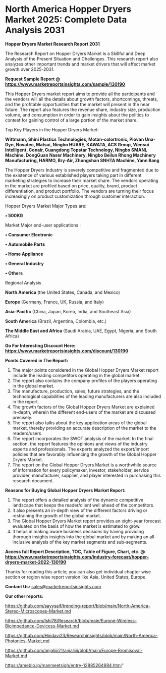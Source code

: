 # North America Hopper Dryers Market 2025: Complete Data Analysis 2031

<strong>Hopper Dryers Market Research Report 2031</strong>

The Research Report on Hopper Dryers Market is a Skillful and Deep Analysis of the Present Situation and Challenges. This research report also analyzes other important trends and market drivers that will affect market growth over 2025-2031.

<strong>Request Sample Report @ <a href=https://www.marketreportsinsights.com/sample/130190>https://www.marketreportsinsights.com/sample/130190</a></strong>

This Hopper Dryers market report aims to provide all the participants and the vendors will all the details about growth factors, shortcomings, threats, and the profitable opportunities that the market will present in the near future. The report also features the revenue share, industry size, production volume, and consumption in order to gain insights about the politics to contest for gaining control of a large portion of the market share.

Top Key Players in the Hopper Dryers Market:

<strong>Wittmann, Shini Plastics Technologies, Motan-colortronic, Piovan Una-Dyn, Novatec, Matsui, Ningbo HUARE, KAWATA, ACS Group, Wensui Intelligent, Conair, Guangdong Topstar Technology, Ningbo SMANL Machine, DongGuan Naser Machinery, Ningbo Beilun Rhong Machinery Manufacturing, HARMO, Bry-Air, Zhongshan SNHTA Machine, Yann Bang</strong>

The Hopper Dryers Industry is severely competitive and fragmented due to the existence of various established players taking part in different marketing strategies to increase their market share. The vendors operating in the market are profiled based on price, quality, brand, product differentiation, and product portfolio. The vendors are turning their focus increasingly on product customization through customer interaction.

Hopper Dryers Market Major Types are:

<strong>• 500KG</strong>

Market Major end-user applications :

<strong>• Consumer Electronic

• Automobile Parts

• Home Appliance

• General Industry

• Others</strong>

Regional Analysis

</u><strong><b>North America</b></strong> (the United States, Canada, and Mexico)

<strong><b>Europe </b></strong>(Germany, France, UK, Russia, and Italy)

<strong><b>Asia-Pacific</b></strong> (China, Japan, Korea, India, and Southeast Asia)

<strong><b>South America</b></strong> (Brazil, Argentina, Colombia, etc.)

<strong><b>The Middle East and Africa</b></strong> (Saudi Arabia, UAE, Egypt, Nigeria, and South Africa)

<strong>Go For Interesting Discount Here: <a href=https://www.marketreportsinsights.com/discount/130190>https://www.marketreportsinsights.com/discount/130190</a></strong>

<strong>Points Covered in The Report:</strong>
<ol>
  <li>The major points considered in the Global Hopper Dryers Market report include the leading competitors operating in the global market.</li>
  <li>The report also contains the company profiles of the players operating in the global market.</li>
  <li>The manufacture, production, sales, future strategies, and the technological capabilities of the leading manufacturers are also included in the report.</li>
  <li>The growth factors of the Global Hopper Dryers Market are explained in-depth, wherein the different end-users of the market are discussed precisely.</li>
  <li>The report also talks about the key application areas of the global market, thereby providing an accurate description of the market to the readers/users.</li>
  <li>The report incorporates the SWOT analysis of the market. In the final section, the report features the opinions and views of the industry experts and professionals. The experts analyzed the export/import policies that are favorably influencing the growth of the Global Hopper Dryers Market.</li>
  <li>The report on the Global Hopper Dryers Market is a worthwhile source of information for every policymaker, investor, stakeholder, service provider, manufacturer, supplier, and player interested in purchasing this research document.</li>
</ol>
<strong>Reasons for Buying Global Hopper Dryers Market Report:</strong>

<ol>
  <li>The report offers a detailed analysis of the dynamic competitive landscape that keeps the reader/client well ahead of the competitors.</li>
  <li>It also presents an in-depth view of the different factors driving or restraining the growth of the global market.</li>
  <li>The Global Hopper Dryers Market report provides an eight-year forecast evaluated on the basis of how the market is estimated to grow.</li>
  <li>It helps in making aware business decisions by having providing thorough insights insights into the global market and by making an all-inclusive analysis of the key market segments and sub-segments.</li>
</ol>
<strong>Access full Report Description, TOC, Table of Figure, Chart, etc. @ <a href=https://www.marketreportsinsights.com/industry-forecast/hopper-dryers-market-2022-130190>https://www.marketreportsinsights.com/industry-forecast/hopper-dryers-market-2022-130190</a></strong>


Thanks for reading this article; you can also get individual chapter wise section or region wise report version like Asia, United States, Europe.

<strong>Contact Us:</strong>
sales@marketreportsinsights.com

<strong>Our other reports:</strong>

<a href=https://github.com/sayysaif/trending-report/blob/main/North-America-Stereo-Microscopes-Market.md>https://github.com/sayysaif/trending-report/blob/main/North-America-Stereo-Microscopes-Market.md</a>

<a href=https://github.com/Ishi78/Research/blob/main/Europe-Wireless-Bioimpedance-Devicess-Market.md>https://github.com/Ishi78/Research/blob/main/Europe-Wireless-Bioimpedance-Devicess-Market.md</a>

<a href=https://github.com/Hindavi23/Researchinsights/blob/main/North-America-Photonics-Market.md>https://github.com/Hindavi23/Researchinsights/blob/main/North-America-Photonics-Market.md</a>

<a href=https://github.com/anjaliiii21/anjaliiii/blob/main/Europe-Bromisoval-Market.md>https://github.com/anjaliiii21/anjaliiii/blob/main/Europe-Bromisoval-Market.md</a>

<a href=https://ameblo.jp/manmeetsigh/entry-12885264984.html>https://ameblo.jp/manmeetsigh/entry-12885264984.html</a>"
